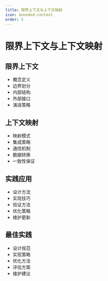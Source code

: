 ```yaml
---
title: 限界上下文与上下文映射
icon: bounded-context
order: 5
---
```


# 限界上下文与上下文映射

## 限界上下文
- 概念定义
- 边界划分
- 内部结构
- 外部接口
- 演进策略

## 上下文映射
- 映射模式
- 集成策略
- 通信机制
- 数据转换
- 一致性保证

## 实践应用
- 设计方法
- 实现技巧
- 验证方法
- 优化策略
- 维护更新

## 最佳实践
- 设计规范
- 实现策略
- 优化方法
- 评估方案
- 维护建议
